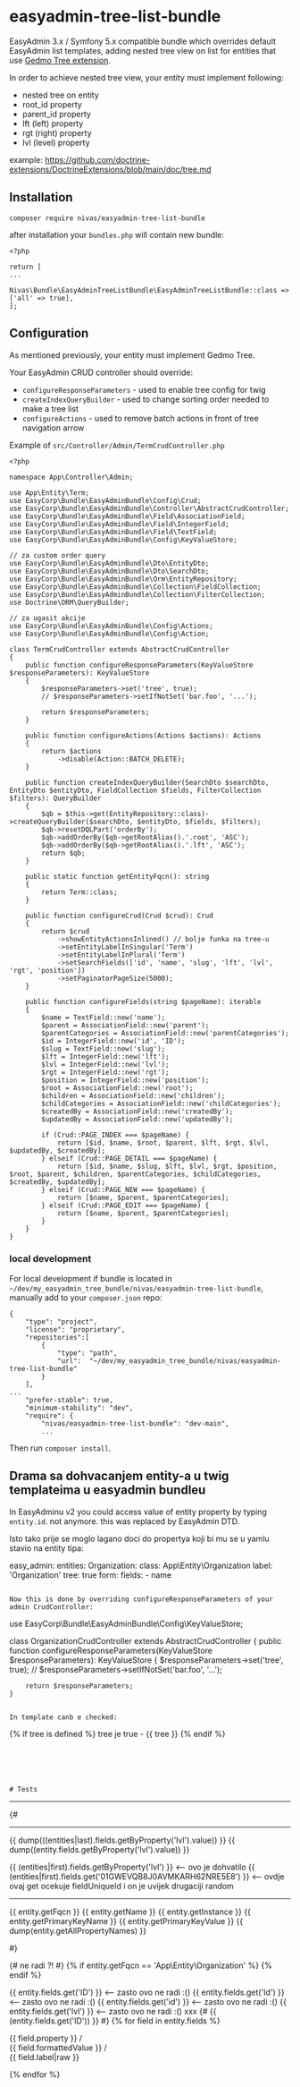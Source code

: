 # easyadmin-tree-list-bundle

EasyAdmin 3.x / Symfony 5.x compatible bundle which overrides default EasyAdmin list templates, adding nested tree view on list for entities that use [Gedmo Tree extension](https://github.com/doctrine-extensions/DoctrineExtensions).

In order to achieve nested tree view, your entity must implement following:
- nested tree on entity
- root_id property 
- parent_id property
- lft (left) property
- rgt (right) property
- lvl (level) property

example: https://github.com/doctrine-extensions/DoctrineExtensions/blob/main/doc/tree.md

## Installation


```
composer require nivas/easyadmin-tree-list-bundle
```

after installation your `bundles.php` will contain new bundle:

```
<?php

return [
...
    Nivas\Bundle\EasyAdminTreeListBundle\EasyAdminTreeListBundle::class => ['all' => true],
];
```

## Configuration

As mentioned previously, your entity must implement Gedmo Tree.

Your EasyAdmin CRUD controller should override:
- `configureResponseParameters` - used to enable tree config for twig
- `createIndexQueryBuilder` - used to change sorting order needed to make a tree list
- `configureActions` - used to remove batch actions in front of tree navigation arrow

Example of `src/Controller/Admin/TermCrudController.php`

```
<?php

namespace App\Controller\Admin;

use App\Entity\Term;
use EasyCorp\Bundle\EasyAdminBundle\Config\Crud;
use EasyCorp\Bundle\EasyAdminBundle\Controller\AbstractCrudController;
use EasyCorp\Bundle\EasyAdminBundle\Field\AssociationField;
use EasyCorp\Bundle\EasyAdminBundle\Field\IntegerField;
use EasyCorp\Bundle\EasyAdminBundle\Field\TextField;
use EasyCorp\Bundle\EasyAdminBundle\Config\KeyValueStore;

// za custom order query
use EasyCorp\Bundle\EasyAdminBundle\Dto\EntityDto;
use EasyCorp\Bundle\EasyAdminBundle\Dto\SearchDto;
use EasyCorp\Bundle\EasyAdminBundle\Orm\EntityRepository;
use EasyCorp\Bundle\EasyAdminBundle\Collection\FieldCollection;
use EasyCorp\Bundle\EasyAdminBundle\Collection\FilterCollection;
use Doctrine\ORM\QueryBuilder;

// za ugasit akcije
use EasyCorp\Bundle\EasyAdminBundle\Config\Actions;
use EasyCorp\Bundle\EasyAdminBundle\Config\Action;

class TermCrudController extends AbstractCrudController
{
    public function configureResponseParameters(KeyValueStore $responseParameters): KeyValueStore
    {
        $responseParameters->set('tree', true);
        // $responseParameters->setIfNotSet('bar.foo', '...');

        return $responseParameters;
    }
    
    public function configureActions(Actions $actions): Actions
    {
        return $actions
            ->disable(Action::BATCH_DELETE);
    }    

    public function createIndexQueryBuilder(SearchDto $searchDto, EntityDto $entityDto, FieldCollection $fields, FilterCollection $filters): QueryBuilder
    {
        $qb = $this->get(EntityRepository::class)->createQueryBuilder($searchDto, $entityDto, $fields, $filters);
        $qb->resetDQLPart('orderBy');
        $qb->addOrderBy($qb->getRootAlias().'.root', 'ASC');
        $qb->addOrderBy($qb->getRootAlias().'.lft', 'ASC');
        return $qb;
    }

    public static function getEntityFqcn(): string
    {
        return Term::class;
    }

    public function configureCrud(Crud $crud): Crud
    {
        return $crud
            ->showEntityActionsInlined() // bolje funka na tree-u
            ->setEntityLabelInSingular('Term')
            ->setEntityLabelInPlural('Term')
            ->setSearchFields(['id', 'name', 'slug', 'lft', 'lvl', 'rgt', 'position'])
            ->setPaginatorPageSize(5000);
    }

    public function configureFields(string $pageName): iterable
    {
        $name = TextField::new('name');
        $parent = AssociationField::new('parent');
        $parentCategories = AssociationField::new('parentCategories');
        $id = IntegerField::new('id', 'ID');
        $slug = TextField::new('slug');
        $lft = IntegerField::new('lft');
        $lvl = IntegerField::new('lvl');
        $rgt = IntegerField::new('rgt');
        $position = IntegerField::new('position');
        $root = AssociationField::new('root');
        $children = AssociationField::new('children');
        $childCategories = AssociationField::new('childCategories');
        $createdBy = AssociationField::new('createdBy');
        $updatedBy = AssociationField::new('updatedBy');

        if (Crud::PAGE_INDEX === $pageName) {
            return [$id, $name, $root, $parent, $lft, $rgt, $lvl, $updatedBy, $createdBy];
        } elseif (Crud::PAGE_DETAIL === $pageName) {
            return [$id, $name, $slug, $lft, $lvl, $rgt, $position, $root, $parent, $children, $parentCategories, $childCategories, $createdBy, $updatedBy];
        } elseif (Crud::PAGE_NEW === $pageName) {
            return [$name, $parent, $parentCategories];
        } elseif (Crud::PAGE_EDIT === $pageName) {
            return [$name, $parent, $parentCategories];
        }
    }
}
```




























### local development

For local development if bundle is located in `~/dev/my_easyadmin_tree_bundle/nivas/easyadmin-tree-list-bundle`, manually add to your `composer.json` repo:

```
{
    "type": "project",
    "license": "proprietary",
    "repositories":[
		{
			"type": "path", 
			"url":  "~/dev/my_easyadmin_tree_bundle/nivas/easyadmin-tree-list-bundle"
		}
    ],    
...    
    "prefer-stable": true,
    "minimum-stability": "dev",
    "require": {
        "nivas/easyadmin-tree-list-bundle": "dev-main",
        ...
```

Then run `composer install`.

## Drama sa dohvacanjem entity-a u twig templateima u easyadmin bundleu

In EasyAdminu v2 you could access value of entity property by typing `entity.id`. not anymore. this was replaced by EasyAdmin DTD.

Isto tako prije se moglo lagano doci do propertya koji bi mu se u yamlu stavio na entity tipa:

easy_admin:
  entities:
    Organization:
      class: App\Entity\Organization
      label: 'Organization'
      tree: true
      form:
        fields:
          - name
```

Now this is done by overriding configureResponseParameters of your admin CrudController:

```
use EasyCorp\Bundle\EasyAdminBundle\Config\KeyValueStore;

class OrganizationCrudController extends AbstractCrudController
{
    public function configureResponseParameters(KeyValueStore $responseParameters): KeyValueStore
    {
        $responseParameters->set('tree', true);
        // $responseParameters->setIfNotSet('bar.foo', '...');

        return $responseParameters;
    }
```

In template canb e checked:

```
{% if tree  is defined %}
tree je true - {{ tree }}
{% endif %}
```





# Tests

```
<hr>

{# 

<hr>
{{  dump(((entities|last).fields.getByProperty('lvl').value)) }}
{{  dump((entity.fields.getByProperty('lvl').value)) }}

{{ (entities|first).fields.getByProperty('lvl') }}  <-- ovo je dohvatilo
{{ (entities|first).fields.get('01GWEVQB8J0AVMKARH62NRE5E8') }} <-- ovdje ovaj get ocekuje fieldUniqueId i on je uvijek drugaciji random
<hr>

{{ entity.getFqcn }}
{{ entity.getName }}
{{ entity.getInstance }}
{{ entity.getPrimaryKeyName }}
{{ entity.getPrimaryKeyValue }}
{{ dump(entity.getAllPropertyNames) }}

#}

{# ne radi ?! #}
{% if entity.getFqcn == 'App\Entity\Organization' %}
{% endif %}

{{ entity.fields.get('ID') }}  <-- zasto ovo ne radi :()
{{ entity.fields.get('Id') }}  <-- zasto ovo ne radi :()
{{ entity.fields.get('id') }}  <-- zasto ovo ne radi :()
{{ entity.fields.get('lvl') }}  <-- zasto ovo ne radi :()
xxx
{# {{  (entity.fields.get('ID')) }} #}
{% for field in entity.fields %}

{{ field.property }} /  
{{ field.formattedValue }}  /   
{{ field.label|raw }}<br/>

{% endfor %}
```